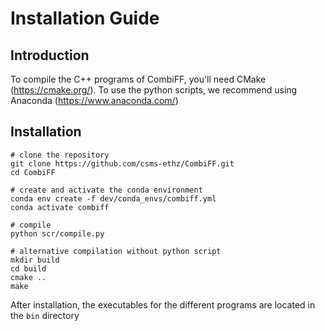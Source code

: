 # Installation Guide

## Introduction

To compile the C++ programs of CombiFF, you'll need CMake (https://cmake.org/). To use the python scripts, we recommend using Anaconda (https://www.anaconda.com/)

## Installation

```
# clone the repository
git clone https://github.com/csms-ethz/CombiFF.git
cd CombiFF

# create and activate the conda environment
conda env create -f dev/conda_envs/combiff.yml 
conda activate combiff

# compile
python scr/compile.py

# alternative compilation without python script
mkdir build
cd build
cmake ..
make
```

After installation, the executables for the different programs are located in the `bin` directory
